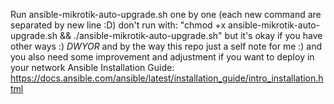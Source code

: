 Run ansible-mikrotik-auto-upgrade.sh one by one (each new command are separated by new line :D) don't run with:
"chmod +x ansible-mikrotik-auto-upgrade.sh && ./ansible-mikrotik-auto-upgrade.sh" but it's okay if you have other ways :) *DWYOR*
and by the way this repo just a self note for me :)
and you also need some improvement and adjustment if you want to deploy in your network
Ansible Installation Guide: https://docs.ansible.com/ansible/latest/installation_guide/intro_installation.html
